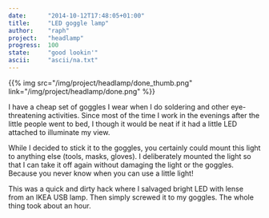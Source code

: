 ```yaml
---
date:      "2014-10-12T17:48:05+01:00"
title:     "LED goggle lamp"
author:    "raph"
project:   "headlamp"
progress:  100
state:     "good lookin'"
ascii:     "ascii/na.txt"
---
```

{{% img src="/img/project/headlamp/done_thumb.png" link="/img/project/headlamp/done.png" %}}

I have a cheap set of goggles I wear when I do soldering and other eye-threatening activities. Since most of the time I work in the evenings after the little people went to bed, I though it would be neat if it had a little LED attached to illuminate my view.

While I decided to stick it to the goggles, you certainly could mount this light to anything else (tools, masks, gloves). I deliberately mounted the light so that I can take it off again without damaging the light or the goggles. Because you never know when you can use a little light!

This was a quick and dirty hack where I salvaged bright LED with lense from an IKEA USB lamp. Then simply screwed it to my goggles. The whole thing took about an hour.


